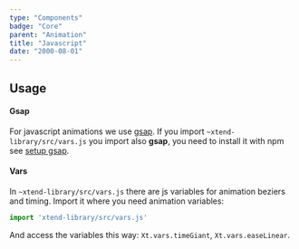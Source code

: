 ```yaml
---
type: "Components"
badge: "Core"
parent: "Animation"
title: "Javascript"
date: "2000-08-01"
---
```


## Usage

#### Gsap

For javascript animations we use [gsap](https://greensock.com/gsap/). If you import `~xtend-library/src/vars.js` you import also **gsap**, you need to install it with npm see [setup gsap](/components/setup#usage-gsap).

#### Vars

In `~xtend-library/src/vars.js` there are js variables for animation beziers and timing. Import it where you need animation variables:

```jsx
import 'xtend-library/src/vars.js'
```

And access the variables this way: `Xt.vars.timeGiant`, `Xt.vars.easeLinear`.
